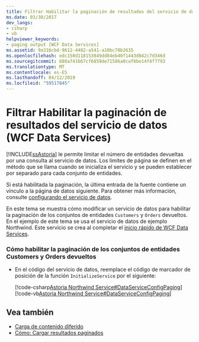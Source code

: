 ```yaml
---
title: Filtrar Habilitar la paginación de resultados del servicio de datos (WCF Data Services)
ms.date: 03/30/2017
dev_langs:
- csharp
- vb
helpviewer_keywords:
- paging output [WCF Data Services]
ms.assetid: 9a316cbd-9612-4482-a541-a10bc78b2635
ms.openlocfilehash: edc150d118153849dd84eb40f1443d842c7d346d
ms.sourcegitcommit: 680a741667cf6859de71586a0caf6be14f4f7793
ms.translationtype: MT
ms.contentlocale: es-ES
ms.lasthandoff: 04/12/2019
ms.locfileid: "59517845"
---
```

# <a name="how-to-enable-paging-of-data-service-results-wcf-data-services"></a>Filtrar Habilitar la paginación de resultados del servicio de datos (WCF Data Services)
[!INCLUDE[ssAstoria](../../../../includes/ssastoria-md.md)] le permite limitar el número de entidades devueltas por una consulta al servicio de datos. Los límites de página se definen en el método que se llama cuando se inicializa el servicio y se pueden establecer por separado para cada conjunto de entidades.  
  
 Si está habilitada la paginación, la última entrada de la fuente contiene un vínculo a la página de datos siguiente. Para obtener más información, consulte [configurando el servicio de datos](../../../../docs/framework/data/wcf/configuring-the-data-service-wcf-data-services.md).  
  
 En este tema se muestra cómo modificar un servicio de datos para habilitar la paginación de los conjuntos de entidades `Customers` y `Orders` devueltos. En el ejemplo de este tema se usa el servicio de datos de ejemplo Northwind. Este servicio se crea al completar el [inicio rápido de WCF Data Services](../../../../docs/framework/data/wcf/quickstart-wcf-data-services.md).  
  
### <a name="how-to-enable-paging-of-returned-customers-and-orders-entity-sets"></a>Cómo habilitar la paginación de los conjuntos de entidades Customers y Orders devueltos  
  
-   En el código del servicio de datos, reemplace el código de marcador de posición de la función `InitializeService` por el siguiente:  
  
     [!code-csharp[Astoria Northwind Service#DataServiceConfigPaging](../../../../samples/snippets/csharp/VS_Snippets_Misc/astoria_northwind_service/cs/northwind.svc.cs#dataserviceconfigpaging)]
     [!code-vb[Astoria Northwind Service#DataServiceConfigPaging](../../../../samples/snippets/visualbasic/VS_Snippets_Misc/astoria_northwind_service/vb/northwind.svc.vb#dataserviceconfigpaging)]  
  
## <a name="see-also"></a>Vea también

- [Carga de contenido diferido](../../../../docs/framework/data/wcf/loading-deferred-content-wcf-data-services.md)
- [Cómo: Cargar resultados paginados](../../../../docs/framework/data/wcf/how-to-load-paged-results-wcf-data-services.md)
